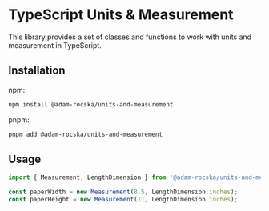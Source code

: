# TypeScript Units & Measurement

This library provides a set of classes and functions to work
with units and measurement in TypeScript.

## Installation

npm:

```zsh
npm install @adam-rocska/units-and-measurement
```

pnpm:

```zsh
pnpm add @adam-rocska/units-and-measurement
```

## Usage

```typescript
import { Measurement, LengthDimension } from '@adam-rocska/units-and-measurement';

const paperWidth = new Measurement(8.5, LengthDimension.inches);
const paperHeight = new Measurement(11, LengthDimension.inches);
```
